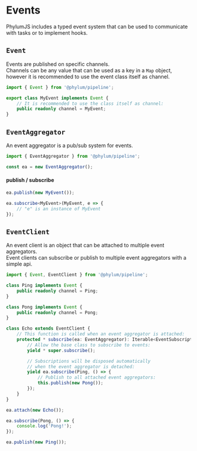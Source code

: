 # Events
PhylumJS includes a typed event system that can be used to communicate with tasks or to implement hooks.

## `Event`
Events are published on specific channels.<br>
Channels can be any value that can be used as a key in a `Map` object, however it is recommended to use the event class itself as channel.
```ts
import { Event } from '@phylum/pipeline';

export class MyEvent implements Event {
	// It is recommended to use the class itself as channel:
	public readonly channel = MyEvent;
}
```

## `EventAggregator`
An event aggregator is a pub/sub system for events.
```ts
import { EventAggregator } from '@phylum/pipeline';

const ea = new EventAggregator();
```

#### publish / subscribe
```ts
ea.publish(new MyEvent());

ea.subscribe<MyEvent>(MyEvent, e => {
	// "e" is an instance of MyEvent
});
```

## `EventClient`
An event client is an object that can be attached to multiple event aggregators.<br>
Event clients can subscribe or publish to multiple event aggregators with a simple api.
```ts
import { Event, EventClient } from '@phylum/pipeline';

class Ping implements Event {
	public readonly channel = Ping;
}

class Pong implements Event {
	public readonly channel = Pong;
}

class Echo extends EventClient {
	// This function is called when an event aggregator is attached:
	protected * subscribe(ea: EventAggregator): Iterable<EventSubscription> {
		// Allow the base class to subscribe to events:
		yield * super.subscribe();

		// Subscriptions will be disposed automatically
		// when the event aggregator is detached:
		yield ea.subscribe(Ping, () => {
			// Publish to all attached event aggregators:
			this.publish(new Pong());
		});
	}
}

ea.attach(new Echo());

ea.subscribe(Pong, () => {
	console.log('Pong!');
});

ea.publish(new Ping());
```
